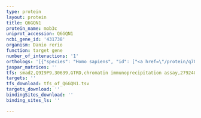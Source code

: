 ```yaml
---
type: protein
layout: protein
title: Q6GQN1
protein_name: mob3c
uniprot_accession: Q6GQN1
ncbi_gene_id: '431738'
organism: Danio rerio
function: target gene
number_of_interactions: '1'
orthologs: '[{"species": "Homo sapiens", "id": ["<a href=\"/protein/q70ia8\">Q70IA8</a>"]}, {"species": "Mus musculus", "id": ["<a href=\"/protein/q8bjg4\">Q8BJG4</a>"]}, {"species": "Rattus norvegicus", "id": ["<a href=\"/protein/d3zp72\">D3ZP72</a>"]}, {"species": "Drosophila melanogaster", "id": ["<a href=\"/protein/q9vl13\">Q9VL13</a>"]}, {"species": "Caenorhabditis elegans", "id": ["<a href=\"/protein/q9uax1\">Q9UAX1</a>"]}]'
jaspar_matrices: ''
tfs: smad2,Q9I9P9,30639,GTRD,chromatin immunoprecipitation assay,27924024%5Buid%5D,No
targets: ''
tfs_download: tfs_of_Q6GQN1.tsv
targets_download: ''
bindingSites_download: ''
binding_sites_ls: ''

---
```

